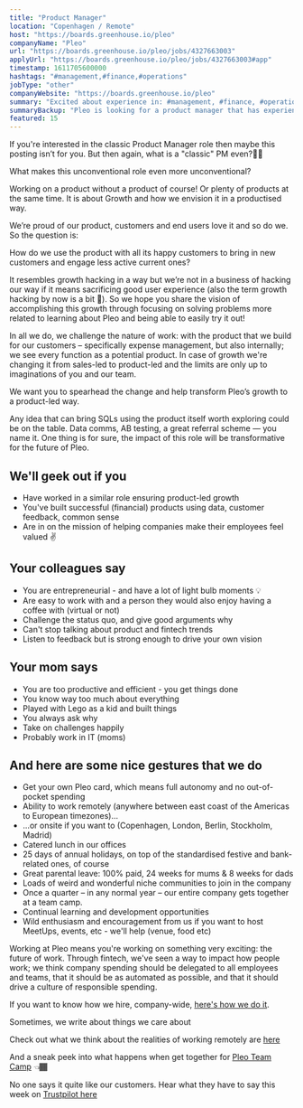 ```yaml
---
title: "Product Manager"
location: "Copenhagen / Remote"
host: "https://boards.greenhouse.io/pleo"
companyName: "Pleo"
url: "https://boards.greenhouse.io/pleo/jobs/4327663003"
applyUrl: "https://boards.greenhouse.io/pleo/jobs/4327663003#app"
timestamp: 1611705600000
hashtags: "#management,#finance,#operations"
jobType: "other"
companyWebsite: "https://boards.greenhouse.io/pleo"
summary: "Excited about experience in: #management, #finance, #operations? Check out this job post!"
summaryBackup: "Pleo is looking for a product manager that has experience in: #management, #finance."
featured: 15
---
```



If you're interested in the classic Product Manager role then maybe this posting isn’t for you. But then again, what is a "classic" PM even?🤷‍♂️

What makes this unconventional role even more unconventional?

Working on a product without a product of course! Or plenty of products at the same time. It is about Growth and how we envision it in a productised way.

We’re proud of our product, customers and end users love it and so do we. So the question is:

How do we use the product with all its happy customers to bring in new customers and engage less active current ones?

It resembles growth hacking in a way but we’re not in a business of hacking our way if it means sacrificing good user experience (also the term growth hacking by now is a bit 🤢). So we hope you share the vision of accomplishing this growth through focusing on solving problems more related to learning about Pleo and being able to easily try it out!

In all we do, we challenge the nature of work: with the product that we build for our customers – specifically expense management, but also internally; we see every function as a potential product. In case of growth we're changing it from sales-led to product-led and the limits are only up to imaginations of you and our team.

We want you to spearhead the change and help transform Pleo’s growth to a product-led way.

Any idea that can bring SQLs using the product itself worth exploring could be on the table. Data comms, AB testing, a great referral scheme — you name it. One thing is for sure, the impact of this role will be transformative for the future of Pleo.

## We'll geek out if you

*   Have worked in a similar role ensuring product-led growth
*   You've built successful (financial) products using data, customer feedback, common sense
*   Are in on the mission of helping companies make their employees feel valued ✌️

## Your colleagues say

*   You are entrepreneurial - and have a lot of light bulb moments 💡
*   Are easy to work with and a person they would also enjoy having a coffee with (virtual or not)
*   Challenge the status quo, and give good arguments why
*   Can't stop talking about product and fintech trends
*   Listen to feedback but is strong enough to drive your own vision

## Your mom says

*   You are too productive and efficient - you get things done
*   You know way too much about everything
*   Played with Lego as a kid and built things
*   You always ask why
*   Take on challenges happily
*   Probably work in IT (moms)

## And here are some nice gestures that we do

*   Get your own Pleo card, which means full autonomy and no out-of-pocket spending
*   Ability to work remotely (anywhere between east coast of the Americas to European timezones)...
*   ...or onsite if you want to (Copenhagen, London, Berlin, Stockholm, Madrid)
*   Catered lunch in our offices
*   25 days of annual holidays, on top of the standardised festive and bank-related ones, of course
*   Great parental leave: 100% paid, 24 weeks for mums & 8 weeks for dads
*   Loads of weird and wonderful niche communities to join in the company
*   Once a quarter – in any normal year – our entire company gets together at a team camp.
*   Continual learning and development opportunities
*   Wild enthusiasm and encouragement from us if you want to host MeetUps, events, etc - we'll help (venue, food etc)

Working at Pleo means you're working on something very exciting: the future of work. Through fintech, we've seen a way to impact how people work; we think company spending should be delegated to all employees and teams, that it should be as automated as possible, and that it should drive a culture of responsible spending.

If you want to know how we hire, company-wide, [here's how we do it](https://blog.pleo.io/en/how-we-hire).

Sometimes, we write about things we care about

Check out what we think about the realities of working remotely are [here](https://blog.pleo.io/how-to-actually-get-hired-remotely/)

And a sneak peek into what happens when get together for [Pleo Team Camp](https://youtu.be/Ooy0JCJzNzc) 👈🏾

No one says it quite like our customers. Hear what they have to say this week on [Trustpilot here](https://www.trustpilot.com/review/pleo.io)
